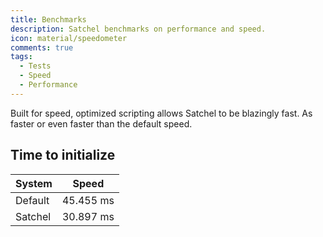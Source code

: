 ```yaml
---
title: Benchmarks
description: Satchel benchmarks on performance and speed.
icon: material/speedometer
comments: true
tags:
  - Tests
  - Speed
  - Performance
---
```


Built for speed, optimized scripting allows Satchel to be blazingly fast. As faster or even faster than the default speed.

## Time to initialize

| System | Speed |
| --- | --- |
| Default | 45.455 ms |
| Satchel | 30.897 ms |
